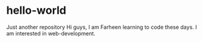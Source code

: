 # hello-world
Just another repository
Hi guys,
I am Farheen learning to code these days. 
I am interested in web-development.
